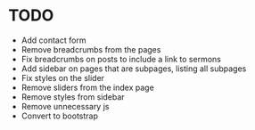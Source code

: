 # TODO

* Add contact form
* Remove breadcrumbs from the pages
* Fix breadcrumbs on posts to include a link to sermons
* Add sidebar on pages that are subpages, listing all subpages
* Fix styles on the slider
* Remove sliders from the index page
* Remove styles from sidebar
* Remove unnecessary js
* Convert to bootstrap
